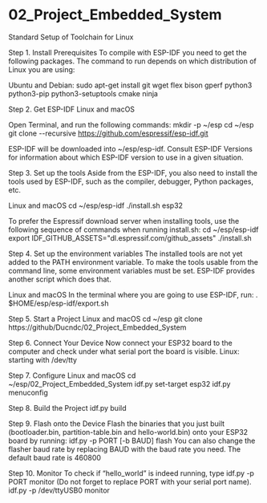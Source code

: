 # 02_Project_Embedded_System
Standard Setup of Toolchain for Linux

Step 1. Install Prerequisites
To compile with ESP-IDF you need to get the following packages. The command to run depends on which distribution of Linux you are using:

Ubuntu and Debian:
sudo apt-get install git wget flex bison gperf python3 python3-pip python3-setuptools cmake ninja

Step 2. Get ESP-IDF
Linux and macOS

Open Terminal, and run the following commands:
mkdir -p ~/esp
cd ~/esp
git clone --recursive https://github.com/espressif/esp-idf.git

ESP-IDF will be downloaded into ~/esp/esp-idf.
Consult ESP-IDF Versions for information about which ESP-IDF version to use in a given situation.

Step 3. Set up the tools
Aside from the ESP-IDF, you also need to install the tools used by ESP-IDF, such as the compiler, debugger, Python packages, etc.

Linux and macOS
cd ~/esp/esp-idf
./install.sh esp32

To prefer the Espressif download server when installing tools, use the following sequence of commands when running install.sh:
cd ~/esp/esp-idf
export IDF_GITHUB_ASSETS="dl.espressif.com/github_assets"
./install.sh

Step 4. Set up the environment variables
The installed tools are not yet added to the PATH environment variable. To make the tools usable from the command line, some environment variables must be set. ESP-IDF provides another script which does that.

Linux and macOS
In the terminal where you are going to use ESP-IDF, run:
. $HOME/esp/esp-idf/export.sh

Step 5. Start a Project
Linux and macOS
cd ~/esp
git clone https://github/Ducndc/02_Project_Embedded_System

Step 6. Connect Your Device
Now connect your ESP32 board to the computer and check under what serial port the board is visible.
Linux: starting with /dev/tty

Step 7. Configure
Linux and macOS
cd ~/esp/02_Project_Embedded_System
idf.py set-target esp32
idf.py menuconfig

Step 8. Build the Project
idf.py build

Step 9. Flash onto the Device
Flash the binaries that you just built (bootloader.bin, partition-table.bin and hello-world.bin) onto your ESP32 board by running:
idf.py -p PORT [-b BAUD] flash
You can also change the flasher baud rate by replacing BAUD with the baud rate you need. The default baud rate is 460800

Step 10. Monitor
To check if “hello_world” is indeed running, type idf.py -p PORT monitor (Do not forget to replace PORT with your serial port name).
idf.py -p /dev/ttyUSB0 monitor


